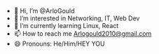 - 👋 Hi, I’m @ArloGould
- 👀 I’m interested in Networking, IT, Web Dev
- 🌱 I’m currently learning Linux, React
- 📫 How to reach me Arlogould2010@gmail.com
- 😄 Pronouns: He/Him/HEY YOU

<!---
Get off my readme you creep
--->
